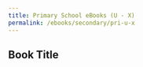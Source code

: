 ```yaml
---
title: Primary School eBooks (U - X)
permalink: /ebooks/secondary/pri-u-x
---
```


## **Book Title**